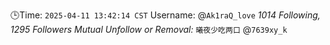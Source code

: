 🕒Time: `2025-04-11 13:42:14 CST`
Username: @`Ak1raQ_love`
*1014 Following, 1295 Followers*
*Mutual Unfollow or Removal:*
`曦夜少吃两口` @`7639xy_k`

